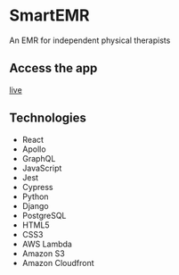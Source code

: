 # SmartEMR
An EMR for independent physical therapists
 
## Access the app
[live](https://d18umyxvxdcfnb.cloudfront.net/)

## Technologies
   * React
   * Apollo
   * GraphQL
   * JavaScript
   * Jest
   * Cypress
   * Python
   * Django
   * PostgreSQL
   * HTML5
   * CSS3
   * AWS Lambda
   * Amazon S3
   * Amazon Cloudfront
